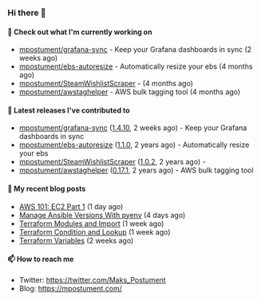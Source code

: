 ### Hi there 👋

#### 👷 Check out what I'm currently working on

- [mpostument/grafana-sync](https://github.com/mpostument/grafana-sync) - Keep your Grafana dashboards in sync (2 weeks ago)
- [mpostument/ebs-autoresize](https://github.com/mpostument/ebs-autoresize) - Automatically resize your ebs (4 months ago)
- [mpostument/SteamWishlistScraper](https://github.com/mpostument/SteamWishlistScraper) -  (4 months ago)
- [mpostument/awstaghelper](https://github.com/mpostument/awstaghelper) - AWS bulk tagging tool (4 months ago)

#### 🔭 Latest releases I've contributed to

- [mpostument/grafana-sync](https://github.com/mpostument/grafana-sync) ([1.4.10](https://github.com/mpostument/grafana-sync/releases/tag/1.4.10), 2 weeks ago) - Keep your Grafana dashboards in sync
- [mpostument/ebs-autoresize](https://github.com/mpostument/ebs-autoresize) ([1.1.0](https://github.com/mpostument/ebs-autoresize/releases/tag/1.1.0), 2 years ago) - Automatically resize your ebs
- [mpostument/SteamWishlistScraper](https://github.com/mpostument/SteamWishlistScraper) ([1.0.2](https://github.com/mpostument/SteamWishlistScraper/releases/tag/1.0.2), 2 years ago) - 
- [mpostument/awstaghelper](https://github.com/mpostument/awstaghelper) ([0.17.1](https://github.com/mpostument/awstaghelper/releases/tag/0.17.1), 2 years ago) - AWS bulk tagging tool

#### 📜 My recent blog posts

- [AWS 101: EC2 Part 1](https://mpostument.com/2022/09/22/aws-101-ec2-part-1/) (1 day ago)
- [Manage Ansible Versions With pyenv](https://mpostument.com/2022/09/19/manage-ansible-versions-with-tfenv/) (4 days ago)
- [Terraform Modules and Import](https://mpostument.com/2022/09/14/terraform-modules-and-import/) (1 week ago)
- [Terraform Condition and Lookup](https://mpostument.com/2022/09/11/terraform-condition-and-lookup/) (1 week ago)
- [Terraform Variables](https://mpostument.com/2022/09/09/terraform-variables/) (2 weeks ago)

#### 📫 How to reach me

- Twitter: https://twitter.com/Maks_Postument
- Blog: https://mpostument.com/
